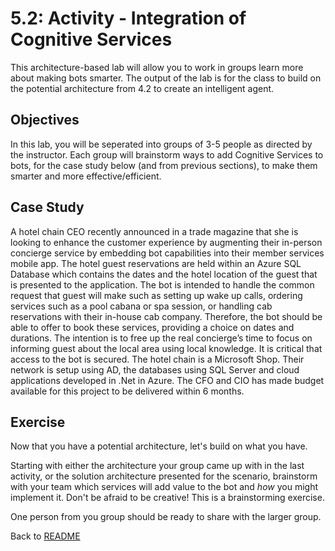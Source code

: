 # 5.2: Activity - Integration of Cognitive Services 
This architecture-based lab will allow you to work in groups learn more about making bots smarter. The output of the lab is for the class to build on the potential architecture from 4.2 to create an intelligent agent.  
## Objectives

In this lab, you will be seperated into groups of 3-5 people as directed by the instructor. Each group will brainstorm ways to add Cognitive Services to bots, for the case study below (and from previous sections), to make them smarter and more effective/efficient.

## Case Study

A hotel chain CEO recently announced in a trade magazine that she is looking to enhance the customer experience by augmenting their in-person concierge service by embedding bot capabilities into their member services mobile app. The hotel guest reservations are held within an Azure SQL Database which contains the dates and the hotel location of the guest that is presented to the application. The bot is intended to handle the common request that guest will make such as setting up wake up calls, ordering services such as a pool cabana or spa session, or handling cab reservations with their in-house cab company. Therefore, the bot should be able to offer to book these services, providing a choice on dates and durations. The intention is to free up the real concierge’s time to focus on informing guest about the local area using local knowledge. It is critical that access to the bot is secured. The hotel chain is a Microsoft Shop. Their network is setup using AD, the databases using SQL Server and cloud applications developed in .Net in Azure. The CFO and CIO has made budget available for this project to be delivered within 6 months.


## Exercise

Now that you have a potential architecture, let's build on what you have.

Starting with either the architecture your group came up with in the last activity, or the solution architecture presented for the scenario, brainstorm with your team which services will add value to the bot and _how_ you might implement it. Don't be afraid to be creative! This is a brainstorming exercise.

One person from you group should be ready to share with the larger group.

Back to [README](./0_README.md)